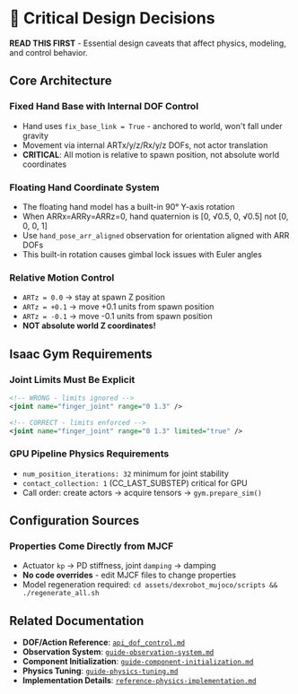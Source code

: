# 🚨 Critical Design Decisions

**READ THIS FIRST** - Essential design caveats that affect physics, modeling, and control behavior.

## Core Architecture

### Fixed Hand Base with Internal DOF Control
- Hand uses `fix_base_link = True` - anchored to world, won't fall under gravity
- Movement via internal ARTx/y/z/Rx/y/z DOFs, not actor translation
- **CRITICAL**: All motion is relative to spawn position, not absolute world coordinates

### Floating Hand Coordinate System
- The floating hand model has a built-in 90° Y-axis rotation
- When ARRx=ARRy=ARRz=0, hand quaternion is [0, √0.5, 0, √0.5] not [0, 0, 0, 1]
- Use `hand_pose_arr_aligned` observation for orientation aligned with ARR DOFs
- This built-in rotation causes gimbal lock issues with Euler angles

### Relative Motion Control
- `ARTz = 0.0` → stay at spawn Z position
- `ARTz = +0.1` → move +0.1 units from spawn position
- `ARTz = -0.1` → move -0.1 units from spawn position
- **NOT absolute world Z coordinates!**

## Isaac Gym Requirements

### Joint Limits Must Be Explicit
```xml
<!-- WRONG - limits ignored -->
<joint name="finger_joint" range="0 1.3" />

<!-- CORRECT - limits enforced -->
<joint name="finger_joint" range="0 1.3" limited="true" />
```

### GPU Pipeline Physics Requirements
- `num_position_iterations: 32` minimum for joint stability
- `contact_collection: 1` (CC_LAST_SUBSTEP) critical for GPU
- Call order: create actors → acquire tensors → `gym.prepare_sim()`

## Configuration Sources

### Properties Come Directly from MJCF
- Actuator `kp` → PD stiffness, joint `damping` → damping
- **No code overrides** - edit MJCF files to change properties
- Model regeneration required: `cd assets/dexrobot_mujoco/scripts && ./regenerate_all.sh`

## Related Documentation

- **DOF/Action Reference**: [`api_dof_control.md`](api_dof_control.md)
- **Observation System**: [`guide-observation-system.md`](guide-observation-system.md)
- **Component Initialization**: [`guide-component-initialization.md`](guide-component-initialization.md)
- **Physics Tuning**: [`guide-physics-tuning.md`](guide-physics-tuning.md)
- **Implementation Details**: [`reference-physics-implementation.md`](reference-physics-implementation.md)

